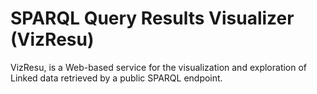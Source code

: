 # SPARQL Query Results Visualizer (VizResu)

VizResu, is a Web-based service for the visualization and exploration of Linked data retrieved by a public SPARQL endpoint.


